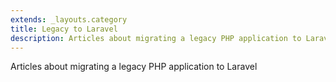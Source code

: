 ```yaml
---
extends: _layouts.category
title: Legacy to Laravel
description: Articles about migrating a legacy PHP application to Laravel
---
```


Articles about migrating a legacy PHP application to Laravel